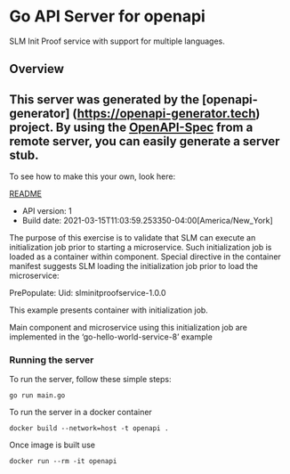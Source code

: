 # Go API Server for openapi

SLM Init Proof service with support for multiple languages.

## Overview
This server was generated by the [openapi-generator]
(https://openapi-generator.tech) project.
By using the [OpenAPI-Spec](https://github.com/OAI/OpenAPI-Specification) from a remote server, you can easily generate a server stub.  
-

To see how to make this your own, look here:

[README](https://openapi-generator.tech)

- API version: 1
- Build date: 2021-03-15T11:03:59.253350-04:00[America/New_York]

The purpose of this exercise is to validate that SLM can execute an initialization job prior to starting a microservice. 
Such initialization job is loaded as a container within component. 
Special directive in the container manifest suggests SLM loading the initialization job prior to load the microservice:

PrePopulate:
  Uid: slminitproofservice-1.0.0 

This example presents container with initialization job. 

Main component and microservice using this initialization job are implemented in the ‘go-hello-world-service-8’ example

### Running the server
To run the server, follow these simple steps:

```
go run main.go
```

To run the server in a docker container
```
docker build --network=host -t openapi .
```

Once image is built use
```
docker run --rm -it openapi 
```


